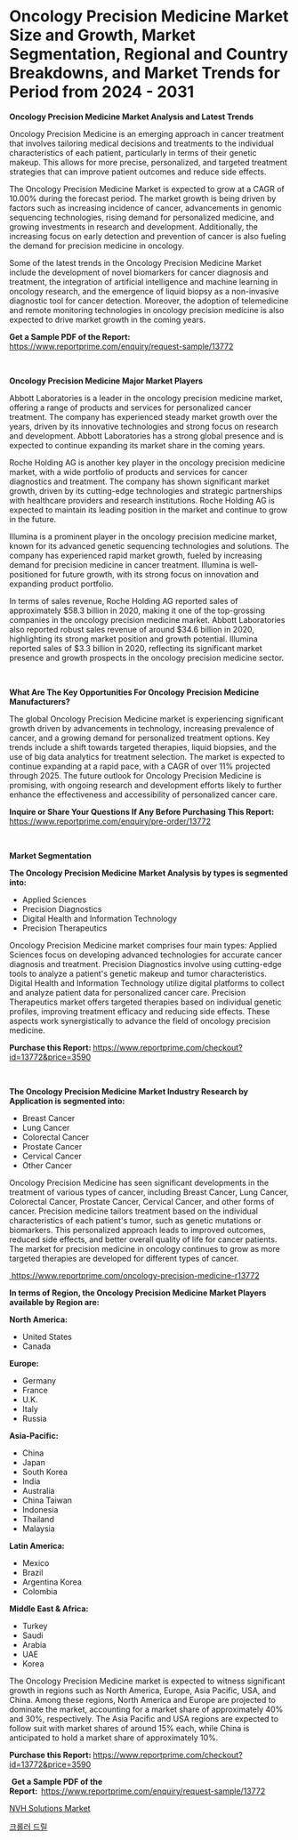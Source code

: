<p><h1>Oncology Precision Medicine Market Size and Growth, Market Segmentation, Regional and Country Breakdowns, and Market Trends for Period from 2024 -  2031</h1></p><p><strong>Oncology Precision Medicine Market Analysis and Latest Trends</strong></p>
<p><p>Oncology Precision Medicine is an emerging approach in cancer treatment that involves tailoring medical decisions and treatments to the individual characteristics of each patient, particularly in terms of their genetic makeup. This allows for more precise, personalized, and targeted treatment strategies that can improve patient outcomes and reduce side effects.</p><p>The Oncology Precision Medicine Market is expected to grow at a CAGR of 10.00% during the forecast period. The market growth is being driven by factors such as increasing incidence of cancer, advancements in genomic sequencing technologies, rising demand for personalized medicine, and growing investments in research and development. Additionally, the increasing focus on early detection and prevention of cancer is also fueling the demand for precision medicine in oncology.</p><p>Some of the latest trends in the Oncology Precision Medicine Market include the development of novel biomarkers for cancer diagnosis and treatment, the integration of artificial intelligence and machine learning in oncology research, and the emergence of liquid biopsy as a non-invasive diagnostic tool for cancer detection. Moreover, the adoption of telemedicine and remote monitoring technologies in oncology precision medicine is also expected to drive market growth in the coming years.</p></p>
<p><strong>Get a Sample PDF of the Report:&nbsp;</strong> <a href="https://www.reportprime.com/enquiry/request-sample/13772">https://www.reportprime.com/enquiry/request-sample/13772</a></p>
<p>&nbsp;</p>
<p><strong>Oncology Precision Medicine Major Market Players</strong></p>
<p><p>Abbott Laboratories is a leader in the oncology precision medicine market, offering a range of products and services for personalized cancer treatment. The company has experienced steady market growth over the years, driven by its innovative technologies and strong focus on research and development. Abbott Laboratories has a strong global presence and is expected to continue expanding its market share in the coming years.</p><p>Roche Holding AG is another key player in the oncology precision medicine market, with a wide portfolio of products and services for cancer diagnostics and treatment. The company has shown significant market growth, driven by its cutting-edge technologies and strategic partnerships with healthcare providers and research institutions. Roche Holding AG is expected to maintain its leading position in the market and continue to grow in the future.</p><p>Illumina is a prominent player in the oncology precision medicine market, known for its advanced genetic sequencing technologies and solutions. The company has experienced rapid market growth, fueled by increasing demand for precision medicine in cancer treatment. Illumina is well-positioned for future growth, with its strong focus on innovation and expanding product portfolio.</p><p>In terms of sales revenue, Roche Holding AG reported sales of approximately $58.3 billion in 2020, making it one of the top-grossing companies in the oncology precision medicine market. Abbott Laboratories also reported robust sales revenue of around $34.6 billion in 2020, highlighting its strong market position and growth potential. Illumina reported sales of $3.3 billion in 2020, reflecting its significant market presence and growth prospects in the oncology precision medicine sector.</p></p>
<p>&nbsp;</p>
<p><strong>What Are The Key Opportunities For Oncology Precision Medicine Manufacturers?</strong></p>
<p><p>The global Oncology Precision Medicine market is experiencing significant growth driven by advancements in technology, increasing prevalence of cancer, and a growing demand for personalized treatment options. Key trends include a shift towards targeted therapies, liquid biopsies, and the use of big data analytics for treatment selection. The market is expected to continue expanding at a rapid pace, with a CAGR of over 11% projected through 2025. The future outlook for Oncology Precision Medicine is promising, with ongoing research and development efforts likely to further enhance the effectiveness and accessibility of personalized cancer care.</p></p>
<p><strong>Inquire or Share Your Questions If Any Before Purchasing This Report:</strong> <a href="https://www.reportprime.com/enquiry/pre-order/13772">https://www.reportprime.com/enquiry/pre-order/13772</a></p>
<p>&nbsp;</p>
<p><strong>Market Segmentation</strong></p>
<p><strong>The Oncology Precision Medicine Market Analysis by types is segmented into:</strong></p>
<p><ul><li>Applied Sciences</li><li>Precision Diagnostics</li><li>Digital Health and Information Technology</li><li>Precision Therapeutics</li></ul></p>
<p><p>Oncology Precision Medicine market comprises four main types: Applied Sciences focus on developing advanced technologies for accurate cancer diagnosis and treatment. Precision Diagnostics involve using cutting-edge tools to analyze a patient's genetic makeup and tumor characteristics. Digital Health and Information Technology utilize digital platforms to collect and analyze patient data for personalized cancer care. Precision Therapeutics market offers targeted therapies based on individual genetic profiles, improving treatment efficacy and reducing side effects. These aspects work synergistically to advance the field of oncology precision medicine.</p></p>
<p><strong>Purchase this Report:&nbsp;</strong><a href="https://www.reportprime.com/checkout?id=13772&price=3590">https://www.reportprime.com/checkout?id=13772&price=3590</a></p>
<p>&nbsp;</p>
<p><strong>The Oncology Precision Medicine Market Industry Research by Application is segmented into:</strong></p>
<p><ul><li>Breast Cancer</li><li>Lung Cancer</li><li>Colorectal Cancer</li><li>Prostate Cancer</li><li>Cervical Cancer</li><li>Other Cancer</li></ul></p>
<p><p>Oncology Precision Medicine has seen significant developments in the treatment of various types of cancer, including Breast Cancer, Lung Cancer, Colorectal Cancer, Prostate Cancer, Cervical Cancer, and other forms of cancer. Precision medicine tailors treatment based on the individual characteristics of each patient's tumor, such as genetic mutations or biomarkers. This personalized approach leads to improved outcomes, reduced side effects, and better overall quality of life for cancer patients. The market for precision medicine in oncology continues to grow as more targeted therapies are developed for different types of cancer.</p></p>
<p><a href="https://www.reportprime.com/oncology-precision-medicine-r13772">&nbsp;https://www.reportprime.com/oncology-precision-medicine-r13772</a></p>
<p><strong>In terms of Region, the Oncology Precision Medicine Market Players available by Region are:</strong></p>
<p>
    <p> <strong> North America: </strong>
        <ul>
            <li>United States</li>
            <li>Canada</li>
        </ul>
        </p> 
    <p> <strong> Europe: </strong>
        <ul>
            <li>Germany</li>
            <li>France</li>
            <li>U.K.</li>
            <li>Italy</li>
            <li>Russia</li>
        </ul>
        </p> 
    <p> <strong> Asia-Pacific: </strong>
        <ul>
            <li>China</li>
            <li>Japan</li>
            <li>South Korea</li>
            <li>India</li>
            <li>Australia</li>
            <li>China Taiwan</li>
            <li>Indonesia</li>
            <li>Thailand</li>
            <li>Malaysia</li>
        </ul>
        </p> 
    <p> <strong> Latin America: </strong>
        <ul>
            <li>Mexico</li>
            <li>Brazil</li>
            <li>Argentina Korea</li>
            <li>Colombia</li>
        </ul>
        </p> 
    <p> <strong> Middle East & Africa: </strong>
        <ul>
            <li>Turkey</li>
            <li>Saudi</li>
            <li>Arabia</li>
            <li>UAE</li>
            <li>Korea</li>
        </ul>
    </p>
    </p>
<p><p>The Oncology Precision Medicine market is expected to witness significant growth in regions such as North America, Europe, Asia Pacific, USA, and China. Among these regions, North America and Europe are projected to dominate the market, accounting for a market share of approximately 40% and 30%, respectively. The Asia Pacific and USA regions are expected to follow suit with market shares of around 15% each, while China is anticipated to hold a market share of approximately 10%.</p></p>
<p><strong>Purchase this Report: </strong><a href="https://www.reportprime.com/checkout?id=13772&price=3590">https://www.reportprime.com/checkout?id=13772&price=3590</a></p>
<p>&nbsp;<strong>Get a Sample PDF of the Report:&nbsp;&nbsp;</strong><a href="https://www.reportprime.com/enquiry/request-sample/13772">https://www.reportprime.com/enquiry/request-sample/13772</a></p>
<p><strong></strong></p>
<p><p><a href="https://github.com/RoccoManning/Market-Research-Report-List-5/blob/main/nvh-solutions-market.md">NVH Solutions Market</a></p><p><a href="https://github.com/lzrvbyqzftro57/Market-Research-Report-List-2/blob/main/292157775003.md">크롤러 드릴</a></p></p>